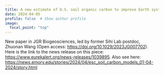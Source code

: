 ```yaml
---
title: A new estimate of U.S. soil organic carbon to improve Earth system models 
date: 2024-04-05
profile: false  # Show author profile
image:
  focal_point: "top"
---
```

New paper in JGR Biogeosciences, led by former Sihi Lab postdoc, Zhuonan Wang (Open access: https://doi.org/10.1029/2023JG007702). Here is the link to the news release on this piece: https://www.eurekalert.org/news-releases/1039895. Also see here: https://news.emory.edu/stories/2024/04/esc_soil_carbon_models_01-04-2024/story.html 

